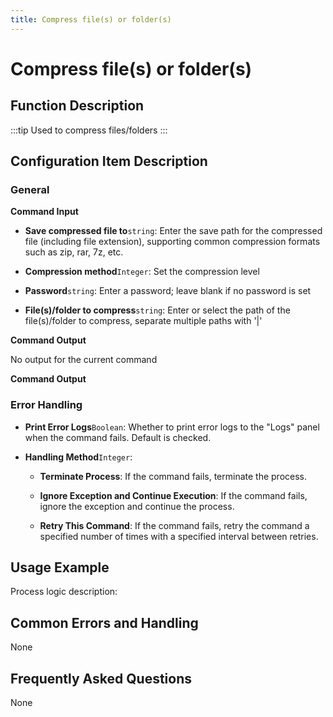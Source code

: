 ```yaml
---
title: Compress file(s) or folder(s)
---
```


# Compress file(s) or folder(s)

## Function Description

:::tip 
Used to compress files/folders
:::

## Configuration Item Description

### General

**Command Input**

- **Save compressed file to**`string`: Enter the save path for the compressed file (including file extension), supporting common compression formats such as zip, rar, 7z, etc.

- **Compression method**`Integer`: Set the compression level

- **Password**`string`: Enter a password; leave blank if no password is set

- **File(s)/folder to compress**`string`: Enter or select the path of the file(s)/folder to compress, separate multiple paths with '|'


**Command Output**

No output for the current command


**Command Output**

### Error Handling

- **Print Error Logs**`Boolean`: Whether to print error logs to the "Logs" panel when the command fails. Default is checked. 

- **Handling Method**`Integer`:

    - **Terminate Process**: If the command fails, terminate the process.

    - **Ignore Exception and Continue Execution**: If the command fails, ignore the exception and continue the process.

    - **Retry This Command**: If the command fails, retry the command a specified number of times with a specified interval between retries.

## Usage Example

Process logic description:

## Common Errors and Handling

None

## Frequently Asked Questions

None

